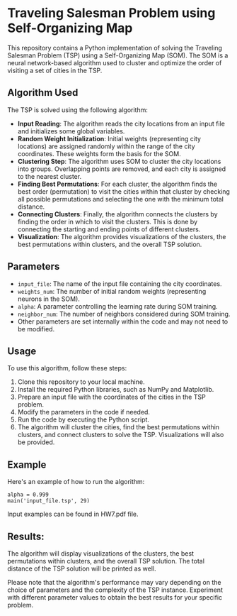 # Traveling Salesman Problem using Self-Organizing Map 

This repository contains a Python implementation of solving the Traveling Salesman Problem (TSP) using a Self-Organizing Map (SOM). The SOM is a neural network-based algorithm used to cluster and optimize the order of visiting a set of cities in the TSP.

## Algorithm Used

The TSP is solved using the following algorithm:

- **Input Reading**: The algorithm reads the city locations from an input file and initializes some global variables.
- **Random Weight Initialization**: Initial weights (representing city locations) are assigned randomly within the range of the city coordinates. These weights form the basis for the SOM.
- **Clustering Step**: The algorithm uses SOM to cluster the city locations into groups. Overlapping points are removed, and each city is assigned to the nearest cluster.
- **Finding Best Permutations**: For each cluster, the algorithm finds the best order (permutation) to visit the cities within that cluster by checking all possible permutations and selecting the one with the minimum total distance.
- **Connecting Clusters**: Finally, the algorithm connects the clusters by finding the order in which to visit the clusters. This is done by connecting the starting and ending points of different clusters.
- **Visualization**: The algorithm provides visualizations of the clusters, the best permutations within clusters, and the overall TSP solution.

## Parameters

- `input_file`: The name of the input file containing the city coordinates.
- `weights_num`: The number of initial random weights (representing neurons in the SOM).
- `alpha`: A parameter controlling the learning rate during SOM training.
- `neighbor_num`: The number of neighbors considered during SOM training.
- Other parameters are set internally within the code and may not need to be modified.

## Usage

To use this algorithm, follow these steps:

1. Clone this repository to your local machine.
2. Install the required Python libraries, such as NumPy and Matplotlib.
3. Prepare an input file with the coordinates of the cities in the TSP problem.
4. Modify the parameters in the code if needed.
5. Run the code by executing the Python script.
6. The algorithm will cluster the cities, find the best permutations within clusters, and connect clusters to solve the TSP. Visualizations will also be provided.

## Example

Here's an example of how to run the algorithm:

```
alpha = 0.999
main('input_file.tsp', 29)
```
Input examples can be found in HW7.pdf file.
## Results:
The algorithm will display visualizations of the clusters, the best permutations within clusters, and the overall TSP solution. The total distance of the TSP solution will be printed as well.

Please note that the algorithm's performance may vary depending on the choice of parameters and the complexity of the TSP instance. Experiment with different parameter values to obtain the best results for your specific problem.

